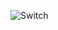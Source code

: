 ![Switch](https://user-images.githubusercontent.com/83288606/223167294-5fc2d3e5-718b-42c9-99e1-603b0f130840.jpeg)
